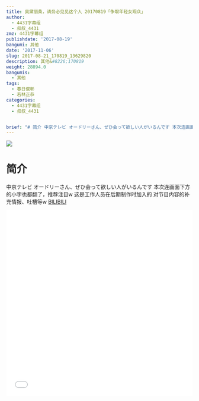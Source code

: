 ```yaml
---
title: 奥黛丽桑，请务必见见这个人 20170819「争取年轻女观众」
author:
  - 4431字幕组
  - 叔叔_4431
zmz: 4431字幕组
publishdate: '2017-08-19'
bangumi: 其他
date: '2017-11-06'
slug: 2017-08-21_170819_13629820
description: 其他&#8226;170819
weight: 28894.0
bangumis:
  - 其他
tags:
  - 春日俊彰
  - 若林正恭
categories:
  - 4431字幕组
  - 叔叔_4431


brief: "# 简介 中京テレビ オードリーさん、ぜひ会って欲しい人がいるんです 本次连画面下方的小字也都翻了，推荐注目w 这是工作人员在后期制作时加入的 对节目内容的补充情报、吐槽等w"
---
```

![](https://i.imgur.com/K0hA8sh.png)
# 简介  
中京テレビ
オードリーさん、ぜひ会って欲しい人がいるんです
本次连画面下方的小字也都翻了，推荐注目w
这是工作人员在后期制作时加入的
对节目内容的补充情报、吐槽等w
  [BILIBILI](https://www.bilibili.com/video/av13629820/)

  <iframe src="//www.bilibili.com/blackboard/player.html?aid=13629820" width="100%" height="500" frameborder="0" allowfullscreen="allowfullscreen"></iframe>
